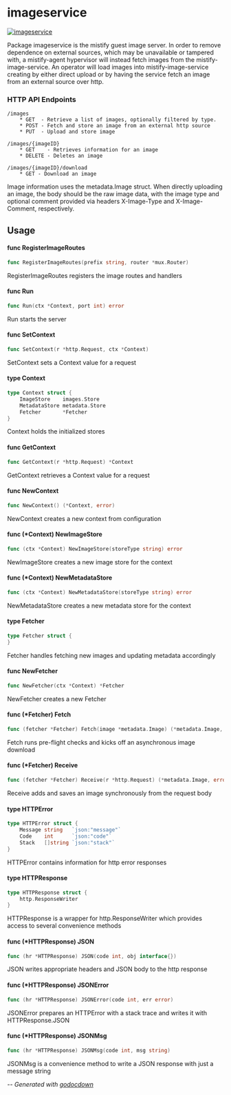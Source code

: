 # imageservice

[![imageservice](https://godoc.org/github.com/mistifyio/mistify-image-service?status.png)](https://godoc.org/github.com/mistifyio/mistify-image-service)

Package imageservice is the mistify guest image server. In order to remove
dependence on external sources, which may be unavailable or tampered with, a
mistify-agent hypervisor will instead fetch images from the
mistify-image-service. An operator will load images into mistify-image-service
creating by either direct upload or by having the service fetch an image from an
external source over http.

### HTTP API Endpoints

    /images
    	* GET  - Retrieve a list of images, optionally filtered by type.
    	* POST - Fetch and store an image from an external http source
    	* PUT  - Upload and store image

    /images/{imageID}
    	* GET    - Retrieves information for an image
    	* DELETE - Deletes an image

    /images/{imageID}/download
    	* GET - Download an image

Image information uses the metadata.Image struct. When directly uploading an
image, the body should be the raw image data, with the image type and optional
comment provided via headers X-Image-Type and X-Image-Comment, respectively.

## Usage

#### func  RegisterImageRoutes

```go
func RegisterImageRoutes(prefix string, router *mux.Router)
```
RegisterImageRoutes registers the image routes and handlers

#### func  Run

```go
func Run(ctx *Context, port int) error
```
Run starts the server

#### func  SetContext

```go
func SetContext(r *http.Request, ctx *Context)
```
SetContext sets a Context value for a request

#### type Context

```go
type Context struct {
	ImageStore    images.Store
	MetadataStore metadata.Store
	Fetcher       *Fetcher
}
```

Context holds the initialized stores

#### func  GetContext

```go
func GetContext(r *http.Request) *Context
```
GetContext retrieves a Context value for a request

#### func  NewContext

```go
func NewContext() (*Context, error)
```
NewContext creates a new context from configuration

#### func (*Context) NewImageStore

```go
func (ctx *Context) NewImageStore(storeType string) error
```
NewImageStore creates a new image store for the context

#### func (*Context) NewMetadataStore

```go
func (ctx *Context) NewMetadataStore(storeType string) error
```
NewMetadataStore creates a new metadata store for the context

#### type Fetcher

```go
type Fetcher struct {
}
```

Fetcher handles fetching new images and updating metadata accordingly

#### func  NewFetcher

```go
func NewFetcher(ctx *Context) *Fetcher
```
NewFetcher creates a new Fetcher

#### func (*Fetcher) Fetch

```go
func (fetcher *Fetcher) Fetch(image *metadata.Image) (*metadata.Image, error)
```
Fetch runs pre-flight checks and kicks off an asynchronous image download

#### func (*Fetcher) Receive

```go
func (fetcher *Fetcher) Receive(r *http.Request) (*metadata.Image, error)
```
Receive adds and saves an image synchronously from the request body

#### type HTTPError

```go
type HTTPError struct {
	Message string   `json:"message"`
	Code    int      `json:"code"`
	Stack   []string `json:"stack"`
}
```

HTTPError contains information for http error responses

#### type HTTPResponse

```go
type HTTPResponse struct {
	http.ResponseWriter
}
```

HTTPResponse is a wrapper for http.ResponseWriter which provides access to
several convenience methods

#### func (*HTTPResponse) JSON

```go
func (hr *HTTPResponse) JSON(code int, obj interface{})
```
JSON writes appropriate headers and JSON body to the http response

#### func (*HTTPResponse) JSONError

```go
func (hr *HTTPResponse) JSONError(code int, err error)
```
JSONError prepares an HTTPError with a stack trace and writes it with
HTTPResponse.JSON

#### func (*HTTPResponse) JSONMsg

```go
func (hr *HTTPResponse) JSONMsg(code int, msg string)
```
JSONMsg is a convenience method to write a JSON response with just a message
string

--
*Generated with [godocdown](https://github.com/robertkrimen/godocdown)*
